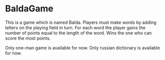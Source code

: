 # BaldaGame

This is a game which is named Balda.
Players must make words by adding letters on the playing field in turn.
For each word the player gains the number of points equal to the length of the word.
Wins the one who can score the most points.

Only one-man game is available for now.
Only russian dictionary is available for now.
